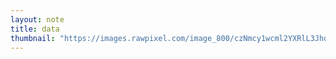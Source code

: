 ```yaml
---
layout: note
title: data
thumbnail: "https://images.rawpixel.com/image_800/czNmcy1wcml2YXRlL3Jhd3BpeGVsX2ltYWdlcy93ZWJzaXRlX2NvbnRlbnQvdXB3azYyMDYxODQ1LXdpa2ltZWRpYS1pbWFnZS1qb2I2MzAtay1sMGcwYWkycS5qcGc.jpg"
---
```

